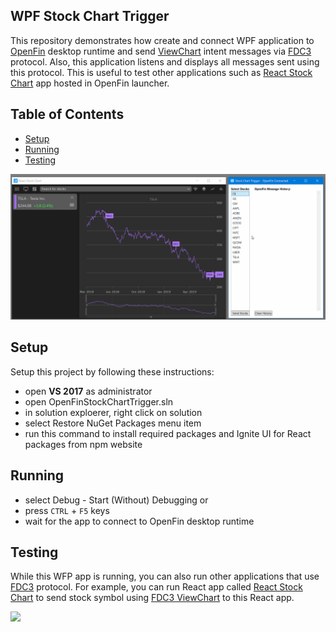 ## WPF Stock Chart Trigger

This repository demonstrates how create and connect WPF application to [OpenFin](https://openfin.co/) desktop runtime and send [ViewChart](https://fdc3.finos.org/docs/1.0/intents-intro) intent messages via [FDC3](https://fdc3.finos.org/docs/1.0/fdc3-intro) protocol. Also, this application listens and displays all messages sent using this protocol. This is useful to test other applications such as
[React Stock Chart](https://github.com/Infragistics/demo-apps/tree/master/react/open-fin-stock-chart) app hosted in OpenFin launcher.

## Table of Contents

- [Setup](#Setup)
- [Running](#Running)
- [Testing](#Testing)

<img src="./OpenFinStockChartTrigger/chart-trigger.gif" width="750" />

## Setup

Setup this project by following these instructions:

- open **VS 2017** as administrator
- open OpenFinStockChartTrigger.sln
- in solution exploerer, right click on solution
- select Restore NuGet Packages menu item
- run this command to install required packages and Ignite UI for React packages from npm website

## Running

- select Debug - Start (Without) Debugging or
- press `CTRL` + `F5` keys
- wait for the app to connect to OpenFin desktop runtime


## Testing

While this WFP app is running, you can also run other applications that use [FDC3](https://fdc3.finos.org/docs/1.0/fdc3-intro) protocol. For example, you can run React app called [React Stock Chart](https://github.com/Infragistics/demo-apps/tree/master/react/open-fin-stock-chart) to send stock symbol using [FDC3 ViewChart](https://fdc3.finos.org/docs/1.0/intents-intro) to this React app.

<img src="./public/images/chart-trigger.gif" width="750" />